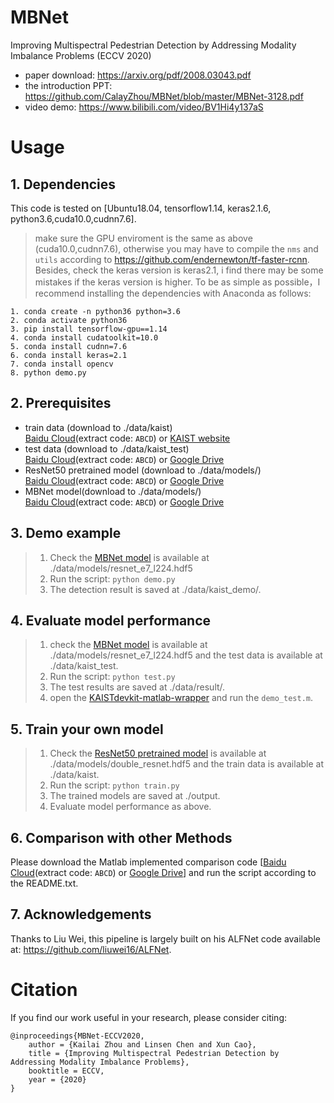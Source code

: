 # MBNet
Improving Multispectral Pedestrian Detection by Addressing Modality Imbalance Problems (ECCV 2020)
- paper download: https://arxiv.org/pdf/2008.03043.pdf
- the introduction PPT: https://github.com/CalayZhou/MBNet/blob/master/MBNet-3128.pdf
- video demo: https://www.bilibili.com/video/BV1Hi4y137aS


# Usage
## 1. Dependencies
This code is tested on [Ubuntu18.04, tensorflow1.14, keras2.1.6, python3.6,cuda10.0,cudnn7.6]. 
 
 
 >make sure the GPU enviroment is the same as above (cuda10.0,cudnn7.6), otherwise you may have to compile the `nms` and `utils` according to https://github.com/endernewton/tf-faster-rcnn. Besides, check the keras version is keras2.1, i find there may be some mistakes if the keras version is higher. To be as simple as possible，I recommend installing the dependencies with Anaconda as follows:
 
  ```
1. conda create -n python36 python=3.6
2. conda activate python36
3. pip install tensorflow-gpu==1.14
4. conda install cudatoolkit=10.0
5. conda install cudnn=7.6
6. conda install keras=2.1
7. conda install opencv
8. python demo.py
```

## 2. Prerequisites
- train data (download to ./data/kaist)\
[Baidu Cloud](https://pan.baidu.com/s/1gunujXdb2TPBeibp6fsUQg)(extract code: `ABCD`) or [KAIST website](https://soonminhwang.github.io/rgbt-ped-detection/)
- test data (download to ./data/kaist_test)\
[Baidu Cloud](https://pan.baidu.com/s/1xQMEnHkmV29_Jq1pk_ERVw)(extract code: `ABCD`) or [Google Drive](https://drive.google.com/file/d/1XNSF4GhYNc4J6WrhrLTlYck6ddbW5m8b/view?usp=sharing)
- ResNet50 pretrained model (download to ./data/models/)\
[Baidu Cloud](https://pan.baidu.com/s/1f9gy1u_TL6SMo2UNwKFQ7w)(extract code: `ABCD`) or [Google Drive](https://drive.google.com/file/d/1RPdCCRjuyP13tREDv4LJAi7my8rS3UxW/view?usp=sharing)
- MBNet model(download to ./data/models/)\
[Baidu Cloud](https://pan.baidu.com/s/11HOz3LM8dkZxOkwEo9wWlQ)(extract code: `ABCD`) or [Google Drive](https://drive.google.com/file/d/1WP6MoOfztkzUtVQf_ScwKhUh4LE6O7Kx/view?usp=sharing)

## 3. Demo example

> 1. Check the [MBNet model](https://pan.baidu.com/s/11HOz3LM8dkZxOkwEo9wWlQ) is available at ./data/models/resnet_e7_l224.hdf5
> 2. Run the script: `python demo.py`
> 3. The detection result is saved at ./data/kaist_demo/.

## 4. Evaluate model performance
> 1. check the [MBNet model](https://pan.baidu.com/s/11HOz3LM8dkZxOkwEo9wWlQ) is available at ./data/models/resnet_e7_l224.hdf5 and the test data is available at ./data/kaist_test.
> 2. Run the script: `python test.py`
> 3. The test results are saved at ./data/result/.
> 3. open the [KAISTdevkit-matlab-wrapper](https://github.com/CalayZhou/MBNet/tree/master/KAISTdevkit-matlab-wrapper) and run the `demo_test.m`.

## 5. Train your own model
> 1. Check the [ResNet50 pretrained model](https://pan.baidu.com/s/1f9gy1u_TL6SMo2UNwKFQ7w) is available at ./data/models/double_resnet.hdf5 and the train data is available at ./data/kaist.
> 2. Run the script: `python train.py`
> 3. The trained models are saved at ./output.
> 4. Evaluate model performance as above.

## 6. Comparison with other Methods
Please download the Matlab implemented comparison code [[Baidu Cloud](https://pan.baidu.com/s/1ogNMx0vGcrdn9dLSRRsk6Q)(extract code: `ABCD`) or [Google Drive](https://drive.google.com/file/d/1h0-VwZrnJH8zBVvk5r5bWt3ekq4KLe45/view?usp=sharing)] and run the script according to the README.txt.


## 7. Acknowledgements
Thanks to Liu Wei, this pipeline is largely built on his ALFNet code available at: https://github.com/liuwei16/ALFNet.




# Citation

If you find our work useful in your research, please consider citing:

```
@inproceedings{MBNet-ECCV2020,
    author = {Kailai Zhou and Linsen Chen and Xun Cao},
    title = {Improving Multispectral Pedestrian Detection by Addressing Modality Imbalance Problems},
    booktitle = ECCV,
    year = {2020}
}
```


